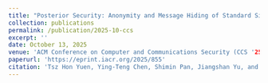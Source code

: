 ```yaml
---
title: "Posterior Security: Anonymity and Message Hiding of Standard Signatures."
collection: publications
permalink: /publication/2025-10-ccs
excerpt: ''
date: October 13, 2025
venue: 'ACM Conference on Computer and Communications Security (CCS '25). October 13 - 17, 2025, Taipei, Taiwan'
paperurl: 'https://eprint.iacr.org/2025/855'
citation: 'Tsz Hon Yuen, Ying-Teng Chen, Shimin Pan, Jiangshan Yu, and Joseph K. Liu. Posterior Security: Anonymity and Message Hiding of Standard Signatures. To appear in ACM Conference on Computer and Communications Security (CCS 2025).'
---
```

